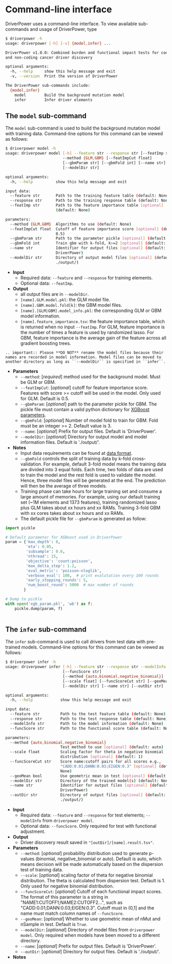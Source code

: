 # Command-line interface

DriverPower uses a command-line interface.
To view available sub-commands and usage of DriverPower, type
```bash
$ driverpower -h
usage: driverpower [-h] [-v] {model,infer} ...

DriverPower v1.0.0: Combined burden and functional impact tests for coding
and non-coding cancer driver discovery

optional arguments:
  -h, --help     show this help message and exit
  -v, --version  Print the version of DriverPower

The DriverPower sub-commands include:
  {model,infer}
    model        Build the background mutation model
    infer        Infer driver elements
```

## The `model` sub-command

The `model` sub-command is used to build the background mutation model with training data.
Command-line options for this command can be viewed as follows:
```bash
$ driverpower model -h
usage: driverpower model [-h] --feature str --response str [--featImp str]
                         --method {GLM,GBM} [--featImpCut float]
                         [--gbmParam str] [--gbmFold int] [--name str]
                         [--modelDir str]

optional arguments:
  -h, --help          show this help message and exit

input data:
  --feature str       Path to the training feature table (default: None)
  --response str      Path to the training response table (default: None)
  --featImp str       Path to the feature importance table [optional]
                      (default: None)

parameters:
  --method {GLM,GBM}  Algorithms to use (default: None)
  --featImpCut float  Cutoff of feature importance score [optional] (default:
                      0.5)
  --gbmParam str      Path to the parameter pickle [optional] (default: None)
  --gbmFold int       Train gbm with k-fold, k>=2 [optional] (default: 3)
  --name str          Identifier for output files [optional] (default:
                      DriverPower)
  --modelDir str      Directory of output model files [optional] (default:
                      ./output/)
```

* **Input**
    * Required data: `--feature` and `--response` for training elements.
    * Optional data: `--featImp`.
* **Output**
    * all output files are in `--modelDir`.
    * `[name].GLM.model.pkl`: the GLM model file.
    * `[name].GBM.model.fold[k]`: the GBM model files.
    * `[name].[GLM|GBM].model_info.pkl`: the corresponding GLM or GBM model information.
    * `[name].feature_importance.tsv`: the feature importance table, which is returned when no input `--featImp`.
    For GLM, feature importance is the number of times a feature is used by randomized lasso.
    For GBM, feature importance is the average gain of the feature across all gradient boosting trees.
```eval_rst
.. important:: Please **DO NOT** rename the model files because their names are recorded in model information. Model files can be moved to another directory as long as ``--modelDir`` is specified in ``infer``.
```
* **Parameters**
    * `--method`: [*required*] method used for the background model. Must be GLM or GBM.
    * `--featImpCut`: [*optional*] cutoff for feature importance score.
    Features with score >= cutoff will be used in the model. Only used for GLM. Default is 0.5.
    * `--gbmParam`: [*optional*] path to the parameter pickle for GBM.
    The pickle file must contain a valid python dictionary for [XGBoost parameters](https://github.com/dmlc/xgboost/blob/master/doc/parameter.md).
    * `--gbmFold`: [*optional*] Number of model fold to train for GBM. Fold must be an integer >= 2. Default value is 3.
    * `--name`:  [*optional*] Prefix for output files. Default is 'DriverPower'.
    * `--modelDir`: [*optional*] Directory for output model and model information files. Default is './output/'.
* **Notes**
    * Input data requirements can be found at [data format](https://driverpower.readthedocs.org/en/latest/data_format.html).
    * `--gbmFold` controls the split of training data by k-fold cross-validation.
    For example, default 3-fold model means the training data are divided into 3 equal folds.
    Each time, two folds of data are used to train the model and
    the rest fold is used to validate the model.
    Hence, three model files will be generated at the end. The prediction will then be the average of three models.  
    * Training phase can take hours for large training set and consume a large amount of memories.
    For example, using our default training set (~1M elements and 1373 features),
    training randomized lasso plus GLM takes about xx hours and xx RAMs.
    Training 3-fold GBM with xx cores takes about xx hours and xx RAMs. 
    * The default pickle file for `--gbmParam` is generated as follow:

```python
import pickle

# Default parameter for XGBoost used in DriverPower
param = {'max_depth': 8,
         'eta': 0.05,
         'subsample': 0.6,
         'nthread': 15,
         'objective': 'count:poisson',
         'max_delta_step': 1.2,
         'eval_metric': 'poisson-nloglik',
         'verbose_eval': 100,  # print evalutation every 100 rounds
         'early_stopping_rounds': 5,
         'num_boost_round': 5000  # max number of rounds
        }

# Dump to pickle
with open('xgb_param.pkl', 'wb') as f:
    pickle.dump(param, f)
    
``` 

## The `infer` sub-command

The `infer` sub-command is used to call drivers from test data with pre-trained models.
Command-line options for this command can be viewed as follows:
```bash
$ driverpower infer -h
usage: driverpower infer [-h] --feature str --response str --modelInfo str
                         [--funcScore str]
                         [--method {auto,binomial,negative_binomial}]
                         [--scale float] [--funcScoreCut str] [--geoMean bool]
                         [--modelDir str] [--name str] [--outDir str]

optional arguments:
  -h, --help            show this help message and exit

input data:
  --feature str         Path to the test feature table (default: None)
  --response str        Path to the test response table (default: None)
  --modelInfo str       Path to the model information (default: None)
  --funcScore str       Path to the functional score table (default: None)

parameters:
  --method {auto,binomial,negative_binomial}
                        Test method to use [optional] (default: auto)
  --scale float         Scaling factor for theta in negative binomial
                        distribution [optional] (default: 1)
  --funcScoreCut str    Score name:cutoff pairs for all scores e.g.,
                        "CADD:0.01;DANN:0.03;EIGEN:0.3" [optional] (default:
                        None)
  --geoMean bool        Use geometric mean in test [optional] (default: True)
  --modelDir str        Directory of the trained model(s) (default: None)
  --name str            Identifier for output files [optional] (default:
                        DriverPower)
  --outDir str          Directory of output files [optional] (default:
                        ./output/)
```

* **Input**
    * Required data: `--feature` and `--response` for test elements; `--modelInfo` from `driverpower model`.
    * Optional data: `--funcScore`. Only required for test with functional adjustment.
* **Output**
    * Driver discovery result saved in `"[outDir]/[name].result.tsv"`.
* **Parameters**
    * `--method`: [*optional*] probability distribution used to generate p-values (binomial, negative_binomial or auto).
    Default is auto, which means decision will be made automatically based on the dispersion test of training data.
    * `--scale`: [*optional*] scaling factor of theta for negative binomial distribution.
    The theta is calculated from dispersion test. Default is 1. Only used for negative binomial distribution.
    * `--funcScoreCut`: [*optional*] Cutoff of each functional impact scores.
    The format of this parameter is a string in "NAME1:CUTOFF1;NAME2:CUTOFF2...",
    such as "CADD:0.01;DANN:0.03;EIGEN:0.3".
    Cutoff must in (0,1] and the name must match column names of `--funcScore`.
    * `--geoMean`: [*optional*] Whether to use geometric mean of nMut and nSample in test. Default is `True`.
    * `--modelDir`: [*optional*] Directory of model files from `driverpower model`.
    Only required when models have been moved to a different directory.
    * `--name`: [*optional*] Prefix for output files. Default is 'DriverPower'.
    * `--outDir`: [*optional*] Directory for output files. Default is './output/'.
* **Notes**